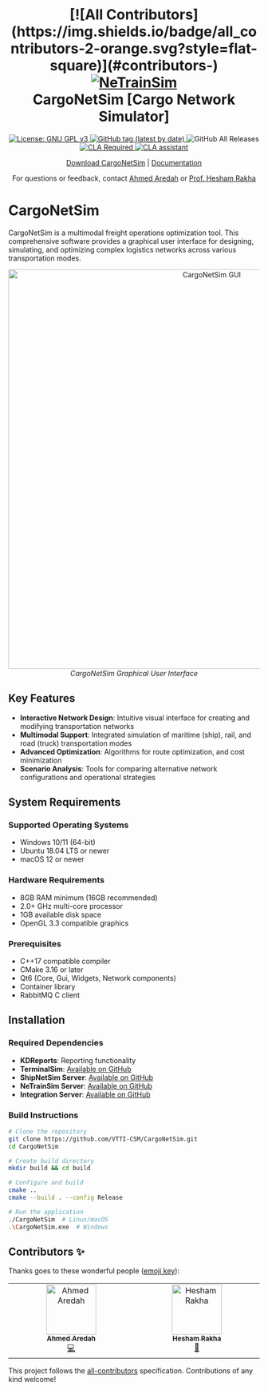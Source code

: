 <h1 align="center">
<!-- ALL-CONTRIBUTORS-BADGE:START - Do not remove or modify this section -->
[![All Contributors](https://img.shields.io/badge/all_contributors-2-orange.svg?style=flat-square)](#contributors-)
<!-- ALL-CONTRIBUTORS-BADGE:END -->
  <a href="https://github.com/VTTI-CSM/CargoNetSim">
    <img src="https://github.com/user-attachments/assets/72c29fe8-cb40-4f61-bb4b-447cafff9c3a" alt="NeTrainSim"/>

  </a>
  <br/>
  CargoNetSim [Cargo Network Simulator]
</h1>

<p align="center">
<!--   <a href="http://dx.doi.org/10.1109/SM63044.2024.10733439">
    <img src="https://zenodo.org/badge/DOI/10.1109/SM63044.2024.10733439.svg" alt="DOI">
  </a> -->
  <a href="https://www.gnu.org/licenses/gpl-3.0">
    <img src="https://img.shields.io/badge/License-GPLv3-blue.svg" alt="License: GNU GPL v3">
  </a>
  <a href="https://github.com/VTTI-CSM/CargoNetSim/releases">
    <img alt="GitHub tag (latest by date)" src="https://img.shields.io/github/v/tag/VTTI-CSM/CargoNetSim.svg?label=latest">
  </a>
  <img alt="GitHub All Releases" src="https://img.shields.io/github/downloads/VTTI-CSM/CargoNetSim/total.svg">
  <a href="">
    <img src="https://img.shields.io/badge/CLA-CLA%20Required-red" alt="CLA Required">
    <a href="https://cla-assistant.io/VTTI-CSM/CargoNetSim"><img src="https://cla-assistant.io/readme/badge/VTTI-CSM/CargoNetSim" alt="CLA assistant" /></a>
  </a>
</p>

<p align="center">
  <a href="https://github.com/VTTI-CSM/CargoNetSim/releases" target="_blank">Download CargoNetSim</a> |
  <a href="https://VTTI-CSM.github.io/CargoNetSim/" target="_blank">Documentation</a>
</p>

<p align="center">
  <a> For questions or feedback, contact <a href='mailto:AhmedAredah@vt.edu'>Ahmed Aredah</a> or <a href='mailto:HRakha@vtti.vt.edu'>Prof. Hesham Rakha<a>
</p>

# CargoNetSim

CargoNetSim is a multimodal freight operations optimization tool. This comprehensive software provides a graphical user interface for designing, simulating, and optimizing complex logistics networks across various transportation modes.

<!-- Add screenshot of GUI here -->
<p align="center">
  <img src="https://github.com/user-attachments/assets/15bfc540-adcd-46c3-8c1d-c42b5d99c5b3" alt="CargoNetSim GUI" width="800">
  <br>
  <em>CargoNetSim Graphical User Interface</em>
</p>

## Key Features

- **Interactive Network Design**: Intuitive visual interface for creating and modifying transportation networks
- **Multimodal Support**: Integrated simulation of maritime (ship), rail, and road (truck) transportation modes
- **Advanced Optimization**: Algorithms for route optimization, and cost minimization
- **Scenario Analysis**: Tools for comparing alternative network configurations and operational strategies

## System Requirements

### Supported Operating Systems
- Windows 10/11 (64-bit)
- Ubuntu 18.04 LTS or newer
- macOS 12 or newer

### Hardware Requirements
- 8GB RAM minimum (16GB recommended)
- 2.0+ GHz multi-core processor
- 1GB available disk space
- OpenGL 3.3 compatible graphics

### Prerequisites
- C++17 compatible compiler
- CMake 3.16 or later
- Qt6 (Core, Gui, Widgets, Network components)
- Container library
- RabbitMQ C client

## Installation

### Required Dependencies
- **KDReports**: Reporting functionality
- **TerminalSim**: [Available on GitHub](https://github.com/AhmedAredah/TerminalSim)
- **ShipNetSim Server**: [Available on GitHub](https://github.com/VTTI-CSM/ShipNetSim)
- **NeTrainSim Server**: [Available on GitHub](https://github.com/VTTI-CSM/NeTrainSim)
- **Integration Server**: [Available on GitHub](https://github.com/AhmedAredah/IntegrationTrucks)

### Build Instructions

```bash
# Clone the repository
git clone https://github.com/VTTI-CSM/CargoNetSim.git
cd CargoNetSim

# Create build directory
mkdir build && cd build

# Configure and build
cmake ..
cmake --build . --config Release

# Run the application
./CargoNetSim  # Linux/macOS
.\CargoNetSim.exe  # Windows
```


## Contributors ✨

Thanks goes to these wonderful people ([emoji key](https://allcontributors.org/docs/en/emoji-key)):

<!-- ALL-CONTRIBUTORS-LIST:START - Do not remove or modify this section -->
<!-- prettier-ignore-start -->
<!-- markdownlint-disable -->
<table>
  <tbody>
    <tr>
      <td align="center" valign="top" width="14.28%"><a href="https://github.com/AhmedAredah"><img src="https://avatars.githubusercontent.com/u/77444744?v=4?s=100" width="100px;" alt="Ahmed Aredah"/><br /><sub><b>Ahmed Aredah</b></sub></a><br /><a href="https://github.com/VTTI-CSM/CargoNetSim/commits?author=ahmedaredah" title="Code">💻</a></td>
      <td align="center" valign="top" width="14.28%"><a href="https://github.com/heshamrakha"><img src="https://avatars.githubusercontent.com/u/11538915?v=4?s=100" width="100px;" alt="Hesham Rakha"/><br /><sub><b>Hesham Rakha</b></sub></a><br /><a href="#projectManagement-heshamrakha" title="Project Management">📆</a></td>
    </tr>
  </tbody>
</table>

<!-- markdownlint-restore -->
<!-- prettier-ignore-end -->

<!-- ALL-CONTRIBUTORS-LIST:END -->

This project follows the [all-contributors](https://github.com/all-contributors/all-contributors) specification. Contributions of any kind welcome!